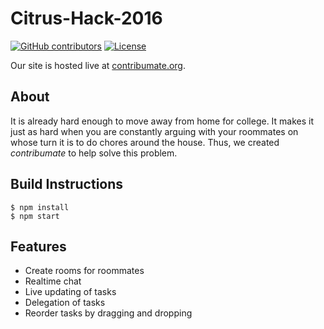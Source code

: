 #  Citrus-Hack-2016
 [![GitHub contributors](https://img.shields.io/github/contributors/willshiao/citrushack-2016.svg?style=flat-square)](https://github.com/willshiao/citrushack-2016/graphs/contributors)
 [![License](https://img.shields.io/github/license/willshiao/citrushack-2016.svg)](https://github.com/willshiao/citrushack-2016/blob/master/LICENSE)

 Our site is hosted live at [contribumate.org](http://contribumate.org/app).

## About

It is already hard enough to move away from home for college. It makes it just as hard when you are constantly arguing with your roommates on whose turn it is to do chores around the house. Thus, we created  _contribumate_ to help solve this problem. 

## Build Instructions 

    $ npm install
    $ npm start

## Features

* Create rooms for roommates
* Realtime chat
* Live updating of tasks
* Delegation of tasks
* Reorder tasks by dragging and dropping
